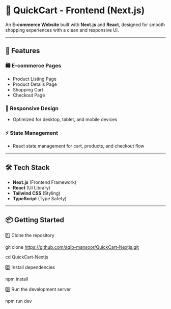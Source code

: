 # 🛒 QuickCart - Frontend (Next.js)

An **E-commerce Website** built with **Next.js** and **React**, designed for smooth shopping experiences with a clean and responsive UI.

---

## 🚀 Features

### 🛍️ E-commerce Pages
- Product Listing Page  
- Product Details Page  
- Shopping Cart  
- Checkout Page  

### 📱 Responsive Design
- Optimized for desktop, tablet, and mobile devices  

### ⚡ State Management
- React state management for cart, products, and checkout flow  

---

## 🛠️ Tech Stack
- **Next.js** (Frontend Framework)  
- **React** (UI Library)  
- **Tailwind CSS** (Styling)  
- **TypeScript** (Type Safety)  

---

## 📦 Getting Started

1️⃣ Clone the repository

git clone https://github.com/aqib-mansoor/QuickCart-Nextjs.git

cd QuickCart-Nextjs

2️⃣ Install dependencies

npm install

3️⃣ Run the development server

npm run dev


